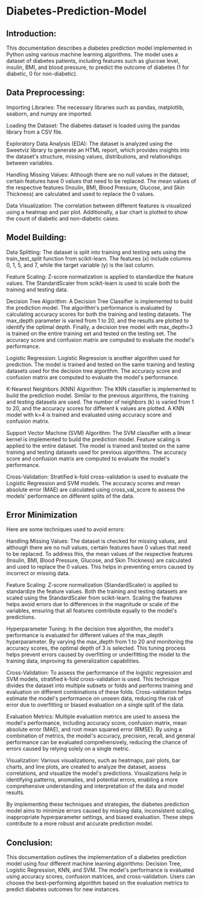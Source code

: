 # Diabetes-Prediction-Model
## Introduction:
This documentation describes a diabetes prediction model implemented in Python using various machine learning algorithms. The model uses a dataset of diabetes patients, including features such as glucose level, insulin, BMI, and blood pressure, to predict the outcome of diabetes (1 for diabetic, 0 for non-diabetic).

## Data Preprocessing:

Importing Libraries: The necessary libraries such as pandas, matplotlib, seaborn, and numpy are imported.

Loading the Dataset: The diabetes dataset is loaded using the pandas library from a CSV file.

Exploratory Data Analysis (EDA): The dataset is analyzed using the Sweetviz library to generate an HTML report, which provides insights into the dataset's structure, missing values, distributions, and relationships between variables.

Handling Missing Values: Although there are no null values in the dataset, certain features have 0 values that need to be replaced. The mean values of the respective features (Insulin, BMI, Blood Pressure, Glucose, and Skin Thickness) are calculated and used to replace the 0 values.

Data Visualization: The correlation between different features is visualized using a heatmap and pair plot. Additionally, a bar chart is plotted to show the count of diabetic and non-diabetic cases.

## Model Building:

Data Splitting: The dataset is split into training and testing sets using the train_test_split function from scikit-learn. The features (x) include columns 0, 1, 5, and 7, while the target variable (y) is the last column.

Feature Scaling: Z-score normalization is applied to standardize the feature values. The StandardScaler from scikit-learn is used to scale both the training and testing data.

Decision Tree Algorithm: A Decision Tree Classifier is implemented to build the prediction model. The algorithm's performance is evaluated by calculating accuracy scores for both the training and testing datasets. The max_depth parameter is varied from 1 to 20, and the results are plotted to identify the optimal depth. Finally, a decision tree model with max_depth=3 is trained on the entire training set and tested on the testing set. The accuracy score and confusion matrix are computed to evaluate the model's performance.

Logistic Regression: Logistic Regression is another algorithm used for prediction. The model is trained and tested on the same training and testing datasets used for the decision tree algorithm. The accuracy score and confusion matrix are computed to evaluate the model's performance.

K-Nearest Neighbors (KNN) Algorithm: The KNN classifier is implemented to build the prediction model. Similar to the previous algorithms, the training and testing datasets are used. The number of neighbors (k) is varied from 1 to 20, and the accuracy scores for different k values are plotted. A KNN model with k=4 is trained and evaluated using accuracy score and confusion matrix.

Support Vector Machine (SVM) Algorithm: The SVM classifier with a linear kernel is implemented to build the prediction model. Feature scaling is applied to the entire dataset. The model is trained and tested on the same training and testing datasets used for previous algorithms. The accuracy score and confusion matrix are computed to evaluate the model's performance.

Cross-Validation: Stratified k-fold cross-validation is used to evaluate the Logistic Regression and SVM models. The accuracy scores and mean absolute error (MAE) are calculated using cross_val_score to assess the models' performance on different splits of the data.
## Error Minimization
Here are some techniques used to avoid errors:

Handling Missing Values: The dataset is checked for missing values, and although there are no null values, certain features have 0 values that need to be replaced. To address this, the mean values of the respective features (Insulin, BMI, Blood Pressure, Glucose, and Skin Thickness) are calculated and used to replace the 0 values. This helps in preventing errors caused by incorrect or missing data.

Feature Scaling: Z-score normalization (StandardScaler) is applied to standardize the feature values. Both the training and testing datasets are scaled using the StandardScaler from scikit-learn. Scaling the features helps avoid errors due to differences in the magnitude or scale of the variables, ensuring that all features contribute equally to the model's predictions.

Hyperparameter Tuning: In the decision tree algorithm, the model's performance is evaluated for different values of the max_depth hyperparameter. By varying the max_depth from 1 to 20 and monitoring the accuracy scores, the optimal depth of 3 is selected. This tuning process helps prevent errors caused by overfitting or underfitting the model to the training data, improving its generalization capabilities.

Cross-Validation: To assess the performance of the logistic regression and SVM models, stratified k-fold cross-validation is used. This technique divides the dataset into multiple subsets or folds and performs training and evaluation on different combinations of these folds. Cross-validation helps estimate the model's performance on unseen data, reducing the risk of error due to overfitting or biased evaluation on a single split of the data.

Evaluation Metrics: Multiple evaluation metrics are used to assess the model's performance, including accuracy score, confusion matrix, mean absolute error (MAE), and root mean squared error (RMSE). By using a combination of metrics, the model's accuracy, precision, recall, and general performance can be evaluated comprehensively, reducing the chance of errors caused by relying solely on a single metric.

Visualization: Various visualizations, such as heatmaps, pair plots, bar charts, and line plots, are created to analyze the dataset, assess correlations, and visualize the model's predictions. Visualizations help in identifying patterns, anomalies, and potential errors, enabling a more comprehensive understanding and interpretation of the data and model results.

By implementing these techniques and strategies, the diabetes prediction model aims to minimize errors caused by missing data, inconsistent scaling, inappropriate hyperparameter settings, and biased evaluation. These steps contribute to a more robust and accurate prediction model.

## Conclusion:
This documentation outlines the implementation of a diabetes prediction model using four different machine learning algorithms: Decision Tree, Logistic Regression, KNN, and SVM. The model's performance is evaluated using accuracy scores, confusion matrices, and cross-validation. Users can choose the best-performing algorithm based on the evaluation metrics to predict diabetes outcomes for new instances.
